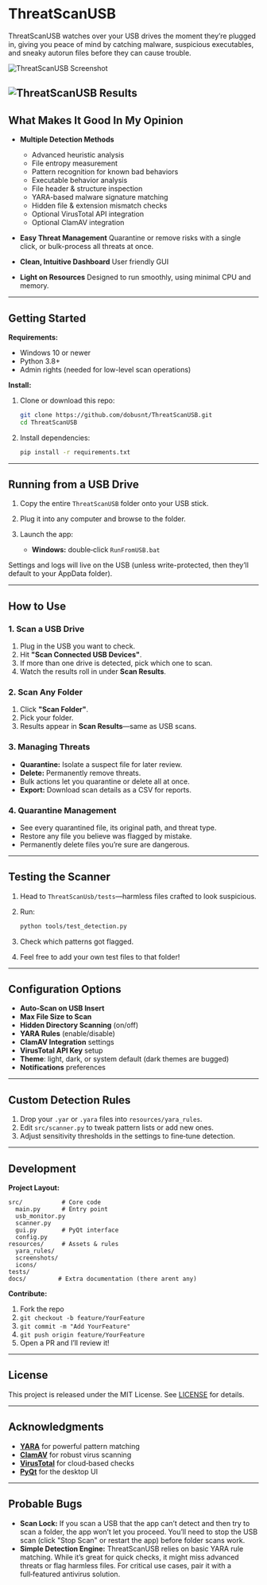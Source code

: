 # ThreatScanUSB

ThreatScanUSB watches over your USB drives the moment they’re plugged in, giving you peace of mind by catching malware, suspicious executables, and sneaky autorun files before they can cause trouble.

![ThreatScanUSB Screenshot](resources/screenshots/screenshot.png)

![ThreatScanUSB Results](resources/screenshots/results.png)
---

## What Makes It Good In My Opinion

* **Multiple Detection Methods**

  * Advanced heuristic analysis
  * File entropy measurement
  * Pattern recognition for known bad behaviors
  * Executable behavior analysis
  * File header & structure inspection
  * YARA-based malware signature matching
  * Hidden file & extension mismatch checks
  * Optional VirusTotal API integration
  * Optional ClamAV integration

* **Easy Threat Management**
  Quarantine or remove risks with a single click, or bulk-process all threats at once.

* **Clean, Intuitive Dashboard**
  User friendly GUI

* **Light on Resources**
  Designed to run smoothly, using minimal CPU and memory.

---

## Getting Started

**Requirements:**

* Windows 10 or newer
* Python 3.8+
* Admin rights (needed for low-level scan operations)

**Install:**

1. Clone or download this repo:

   ```bash
   git clone https://github.com/dobusnt/ThreatScanUSB.git
   cd ThreatScanUSB
   ```
2. Install dependencies:

   ```bash
   pip install -r requirements.txt
   ```


---

## Running from a USB Drive

1. Copy the entire `ThreatScanUSB` folder onto your USB stick.
2. Plug it into any computer and browse to the folder.
3. Launch the app:

   * **Windows:** double‑click `RunFromUSB.bat`


Settings and logs will live on the USB (unless write-protected, then they’ll default to your AppData folder).

---

## How to Use

### 1. Scan a USB Drive

1. Plug in the USB you want to check.
2. Hit **"Scan Connected USB Devices"**.
3. If more than one drive is detected, pick which one to scan.
4. Watch the results roll in under **Scan Results**.

### 2. Scan Any Folder

1. Click **"Scan Folder"**.
2. Pick your folder.
3. Results appear in **Scan Results**—same as USB scans.

### 3. Managing Threats

* **Quarantine:** Isolate a suspect file for later review.
* **Delete:** Permanently remove threats.
* Bulk actions let you quarantine or delete all at once.
* **Export:** Download scan details as a CSV for reports.

### 4. Quarantine Management

* See every quarantined file, its original path, and threat type.
* Restore any file you believe was flagged by mistake.
* Permanently delete files you’re sure are dangerous.

---

## Testing the Scanner

1. Head to `ThreatScanUsb/tests`—harmless files crafted to look suspicious.
2. Run:

   ```bash
   python tools/test_detection.py
   ```
3. Check which patterns got flagged.
4. Feel free to add your own test files to that folder!

---

## Configuration Options

* **Auto-Scan on USB Insert**
* **Max File Size to Scan**
* **Hidden Directory Scanning** (on/off)
* **YARA Rules** (enable/disable)
* **ClamAV Integration** settings
* **VirusTotal API Key** setup
* **Theme**: light, dark, or system default (dark themes are bugged)
* **Notifications** preferences

---

## Custom Detection Rules

1. Drop your `.yar` or `.yara` files into `resources/yara_rules`.
2. Edit `src/scanner.py` to tweak pattern lists or add new ones.
3. Adjust sensitivity thresholds in the settings to fine‑tune detection.

---

## Development

**Project Layout:**

```
src/           # Core code
  main.py      # Entry point
  usb_monitor.py
  scanner.py
  gui.py       # PyQt interface
  config.py
resources/     # Assets & rules
  yara_rules/
  screenshots/
  icons/
tests/        
docs/         # Extra documentation (there arent any)
```

**Contribute:**

1. Fork the repo
2. `git checkout -b feature/YourFeature`
3. `git commit -m "Add YourFeature"`
4. `git push origin feature/YourFeature`
5. Open a PR and I’ll review it!

---

## License

This project is released under the MIT License. See [LICENSE](LICENSE) for details.

---

## Acknowledgments

* **[YARA](https://virustotal.github.io/yara/)** for powerful pattern matching
* **[ClamAV](https://www.clamav.net/)** for robust virus scanning
* **[VirusTotal](https://www.virustotal.com/)** for cloud‑based checks
* **[PyQt](https://riverbankcomputing.com/software/pyqt/intro)** for the desktop UI

---

## Probable Bugs

* **Scan Lock:** If you scan a USB that the app can’t detect and then try to scan a folder, the app won’t let you proceed. You’ll need to stop the USB scan (click "Stop Scan" or restart the app) before folder scans work.
* **Simple Detection Engine:** ThreatScanUSB relies on basic YARA rule matching. While it’s great for quick checks, it might miss advanced threats or flag harmless files. For critical use cases, pair it with a full‑featured antivirus solution.
